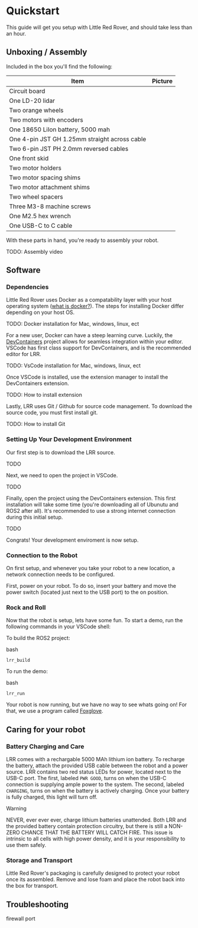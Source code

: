 # Quickstart

This guide will get you setup with Little Red Rover, and should take less than an hour.

## Unboxing / Assembly

Included in the box you'll find the following:

| Item | Picture |
| ---- | ------- |
| Circuit board | ![]() |
| One LD-20 lidar | ![]() |
| Two orange wheels | ![]() |
| Two motors with encoders | ![]() |
| One 18650 LiIon battery, 5000 mah | ![]() |
| One 4-pin JST GH 1.25mm straight across cable | ![]() |
| Two 6-pin JST PH 2.0mm reversed cables | ![]() |
| One front skid | ![]() |
| Two motor holders | ![]() |
| Two motor spacing shims | ![]() |
| Two motor attachment shims | ![]() |
| Two wheel spacers | ![]() |
| Three M3-8 machine screws | ![]() |
| One M2.5 hex wrench | ![]() |
| One USB-C to C cable | ![]() |

With these parts in hand, you're ready to assembly your robot.

TODO: Assembly video

## Software

### Dependencies

Little Red Rover uses Docker as a compatability layer with your host operating system ([what is docker?]()).
The steps for installing Docker differ depending on your host OS.

TODO: Docker installation for Mac, windows, linux, ect

For a new user, Docker can have a steep learning curve. Luckily, the [DevContainers]() project allows for seamless integration within your editor.
VSCode has first class support for DevContainers, and is the recommended editor for LRR.

TODO: VsCode installation for Mac, windows, linux, ect

Once VSCode is installed, use the extension manager to install the DevContainers extension.

TODO: How to install extension

Lastly, LRR uses Git / Github for source code management. To download the source code, you must first install git. 

TODO: How to install Git

### Setting Up Your Development Environment

Our first step is to download the LRR source. 

TODO

Next, we need to open the project in VSCode.

TODO

Finally, open the project using the DevContainers extension. This first installation will take some time (you're downloading all of Ubunutu and ROS2 after all).
It's recommended to use a strong internet connection during this initial setup.

TODO

Congrats! Your development enviroment is now setup.

### Connection to the Robot

On first setup, and whenever you take your robot to a new location, a network connection needs to be configured.

First, power on your robot. To do so, insert your battery and move the power switch (located just next to the USB port) to the on position.


### Rock and Roll

Now that the robot is setup, lets have some fun. To start a demo, run the following commands in your VSCode shell:

To build the ROS2 project:

bash
```
lrr_build
```

To run the demo:

bash
```
lrr_run
```

Your robot is now running, but we have no way to see whats going on!
For that, we use a program called [Foxglove]().

## Caring for your robot

### Battery Charging and Care

LRR comes with a rechargable 5000 MAh lithium ion battery. To recharge the battery, attach the provided USB cable between the robot and a power source.
LRR contains two red status LEDs for power, located next to the USB-C port.
The first, labeled `PWR GOOD`, turns on when the USB-C connection is supplying ample power to the system.
The second, labeled `CHARGING`, turns on when the battery is actively charging. Once your battery is fully charged, this light will turn off.

> [!WARNING]
> NEVER, ever ever ever, charge lithium batteries unattended.
> Both LRR and the provided battery contain protection circuitry, but there is still a NON-ZERO CHANCE THAT THE BATTERY WILL CATCH FIRE.
> This issue is intrinsic to all cells with high power density, and it is your responsibility to use them safely.

### Storage and Transport

Little Red Rover's packaging is carefully designed to protect your robot once its assembled. Remove and lose foam and place the robot back into the box for transport.

## Troubleshooting

firewall port
